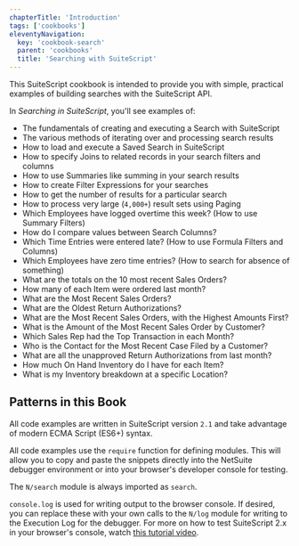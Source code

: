 ```yaml
---
chapterTitle: 'Introduction'
tags: ['cookbooks']
eleventyNavigation:
  key: 'cookbook-search'
  parent: 'cookbooks'
  title: 'Searching with SuiteScript'
---
```


This SuiteScript cookbook is intended to provide you with simple, practical examples of building searches with the 
SuiteScript API.

In *Searching in SuiteScript*, you'll see examples of:

* The fundamentals of creating and executing a Search with SuiteScript
* The various methods of iterating over and processing search results
* How to load and execute a Saved Search in SuiteScript
* How to specify Joins to related records in your search filters and columns
* How to use Summaries like summing in your search results
* How to create Filter Expressions for your searches
* How to get the number of results for a particular search
* How to process very large (`4,000+`) result sets using Paging
* Which Employees have logged overtime this week? (How to use Summary Filters)  
* How do I compare values between Search Columns?
* Which Time Entries were entered late? (How to use Formula Filters and Columns)
* Which Employees have zero time entries? (How to search for absence of something)
* What are the totals on the 10 most recent Sales Orders? 
* How many of each Item were ordered last month?
* What are the Most Recent Sales Orders?
* What are the Oldest Return Authorizations?
* What are the Most Recent Sales Orders, with the Highest Amounts First?
* What is the Amount of the Most Recent Sales Order by Customer?
* Which Sales Rep had the Top Transaction in each Month?
* Who is the Contact for the Most Recent Case Filed by a Customer?
* What are all the unapproved Return Authorizations from last month?
* How much On Hand Inventory do I have for each Item?
* What is my Inventory breakdown at a specific Location?

## Patterns in this Book

All code examples are written in SuiteScript version `2.1` and take advantage of modern ECMA Script (ES6+) syntax.

All code examples use the `require` function for defining modules. This will allow you to copy and paste the
snippets directly into the NetSuite debugger environment or into your browser's developer console for testing.

The `N/search` module is always imported as `search`.

`console.log` is used for writing output to the browser console. If desired, you can replace these with your own calls
to the `N/log` module for writing to the Execution Log for the debugger. For more on how to test SuiteScript 2.x in 
your browser's console, watch [this tutorial video](https://www.youtube.com/watch?v=ZAN8clhKxIw&sub_confirmation=1).
